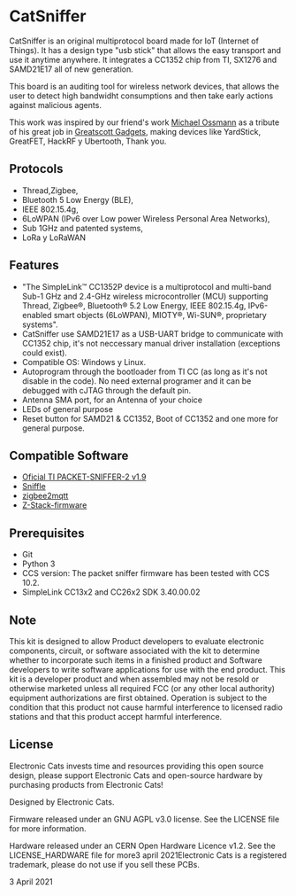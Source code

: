 # CatSniffer

CatSniffer is an original multiprotocol board made for IoT (Internet of Things). It has a design type "usb stick" that allows the easy transport and use it anytime anywhere. It integrates a CC1352 chip from TI, SX1276 and SAMD21E17 all of new generation.

This board is an auditing tool for wireless network devices, that allows the user to detect high bandwidht consumptions and then take early actions against malicious agents. 

This work was inspired by our friend's work [Michael Ossmann](https://twitter.com/michaelossmann) as a tribute of his great job in [Greatscott Gadgets](https://greatscottgadgets.com/), making devices like YardStick, GreatFET, HackRF y Ubertooth, Thank you.


## Protocols
- Thread,Zigbee, 
- Bluetooth 5 Low Energy (BLE), 
- IEEE 802.15.4g, 
- 6LoWPAN (IPv6 over Low power Wireless Personal Area Networks), 
- Sub 1GHz and patented systems,
- LoRa y LoRaWAN
    

## Features
- "The SimpleLink™ CC1352P device is a multiprotocol and multi-band Sub-1 GHz and 2.4-GHz wireless microcontroller (MCU) supporting Thread, Zigbee®, Bluetooth® 5.2 Low Energy, IEEE 802.15.4g, IPv6-enabled smart objects (6LoWPAN), MIOTY®, Wi-SUN®, proprietary systems".
- CatSniffer use SAMD21E17 as a USB-UART bridge to communicate with CC1352 chip, it's not neccessary manual driver installation (exceptions could exist).
-  Compatible OS: Windows y Linux.
-  Autoprogram through the bootloader from TI CC (as long as it's not disable in the code). No need external programer and it can be debugged with cJTAG through the default pin.
- Antenna SMA port, for an Antenna of your choice
- LEDs of general purpose
- Reset button for SAMD21 & CC1352, Boot of CC1352 and one more for general purpose.


## Compatible Software
- [Oficial TI PACKET-SNIFFER-2 v1.9](https://www.ti.com/tool/download/PACKET-SNIFFER-2)
- [Sniffle](https://github.com/nccgroup/Sniffle)
- [zigbee2mqtt](https://github.com/Koenkk/zigbee2mqtt)
- [Z-Stack-firmware](https://github.com/Koenkk/Z-Stack-firmware)


## Prerequisites
- Git
- Python 3
- CCS version: The packet sniffer firmware has been tested with CCS 10.2.
- SimpleLink CC13x2 and CC26x2 SDK 3.40.00.02



## Note
This kit is designed to allow Product developers to evaluate electronic components, circuit, or software associated with the kit to determine whether to incorporate such items in a finished product and Software developers to write software applications for use with the end product. This kit is a developer product and when assembled may not be resold or otherwise marketed unless all required FCC (or any other local authority) equipment authorizations are first obtained. Operation is subject to the condition that this product not cause harmful interference to licensed radio stations and that this product accept harmful interference.

## License

Electronic Cats invests time and resources providing this open source design, please support Electronic Cats and open-source hardware by purchasing products from Electronic Cats!

Designed by Electronic Cats.

Firmware released under an GNU AGPL v3.0 license. See the LICENSE file for more information.

Hardware released under an CERN Open Hardware Licence v1.2. See the LICENSE_HARDWARE file for more3 april 2021Electronic Cats is a registered trademark, please do not use if you sell these PCBs.

3 April 2021
